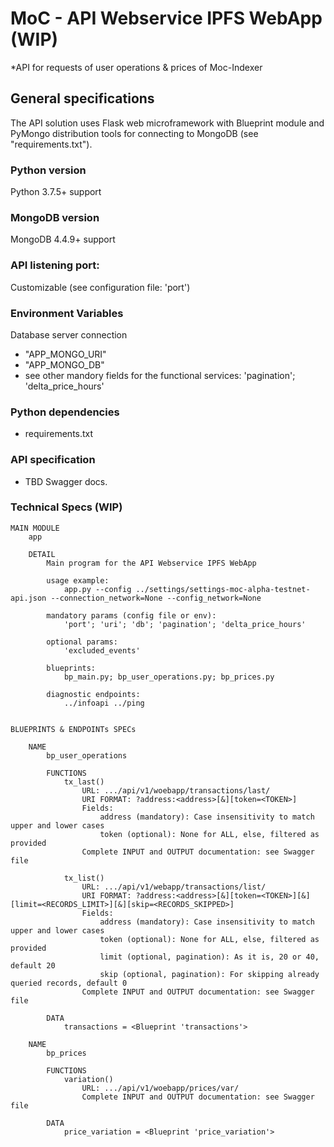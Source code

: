 # MoC - API Webservice IPFS WebApp (WIP)
*API for requests of user operations & prices of Moc-Indexer

## General specifications

The API solution uses Flask web microframework with Blueprint module and PyMongo distribution tools for connecting to MongoDB (see "requirements.txt").

### Python version
Python 3.7.5+ support

### MongoDB version
MongoDB	4.4.9+ support

### API listening port:
Customizable (see configuration file: 'port')

### Environment Variables
Database server connection
- "APP_MONGO_URI"
- "APP_MONGO_DB"
- see other mandory fields for the functional services: 'pagination'; 'delta_price_hours'

### Python dependencies
- requirements.txt

### API specification
- TBD Swagger docs.

### Technical Specs (WIP)

    MAIN MODULE
        app

        DETAIL
            Main program for the API Webservice IPFS WebApp

            usage example:
                app.py --config ../settings/settings-moc-alpha-testnet-api.json --connection_network=None --config_network=None

            mandatory params (config file or env):
                'port'; 'uri'; 'db'; 'pagination'; 'delta_price_hours'

            optional params:
                'excluded_events'

            blueprints:
                bp_main.py; bp_user_operations.py; bp_prices.py

            diagnostic endpoints:
                ../infoapi ../ping


    BLUEPRINTS & ENDPOINTs SPECs

        NAME
            bp_user_operations

            FUNCTIONS
                tx_last()
                    URL: .../api/v1/woebapp/transactions/last/
                    URI FORMAT: ?address:<address>[&][token=<TOKEN>]
                    Fields:
                        address (mandatory): Case insensitivity to match upper and lower cases
                        token (optional): None for ALL, else, filtered as provided
                    Complete INPUT and OUTPUT documentation: see Swagger file
                
                tx_list()
                    URL: .../api/v1/webapp/transactions/list/
                    URI FORMAT: ?address:<address>[&][token=<TOKEN>][&][limit=<RECORDS_LIMIT>][&][skip=<RECORDS_SKIPPED>]
                    Fields:
                        address (mandatory): Case insensitivity to match upper and lower cases
                        token (optional): None for ALL, else, filtered as provided
                        limit (optional, pagination): As it is, 20 or 40, default 20
                        skip (optional, pagination): For skipping already queried records, default 0
                    Complete INPUT and OUTPUT documentation: see Swagger file

            DATA
                transactions = <Blueprint 'transactions'>

        NAME
            bp_prices

            FUNCTIONS
                variation()
                    URL: .../api/v1/woebapp/prices/var/
                    Complete INPUT and OUTPUT documentation: see Swagger file

            DATA
                price_variation = <Blueprint 'price_variation'>

